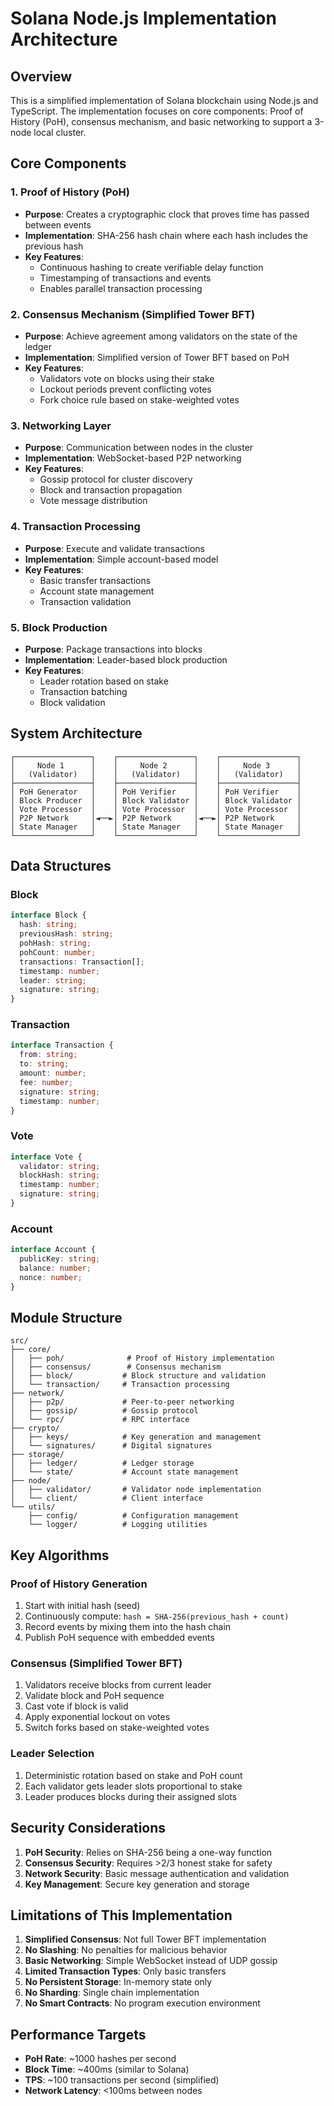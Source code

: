 # Solana Node.js Implementation Architecture

## Overview
This is a simplified implementation of Solana blockchain using Node.js and TypeScript. The implementation focuses on core components: Proof of History (PoH), consensus mechanism, and basic networking to support a 3-node local cluster.

## Core Components

### 1. Proof of History (PoH)
- **Purpose**: Creates a cryptographic clock that proves time has passed between events
- **Implementation**: SHA-256 hash chain where each hash includes the previous hash
- **Key Features**:
  - Continuous hashing to create verifiable delay function
  - Timestamping of transactions and events
  - Enables parallel transaction processing

### 2. Consensus Mechanism (Simplified Tower BFT)
- **Purpose**: Achieve agreement among validators on the state of the ledger
- **Implementation**: Simplified version of Tower BFT based on PoH
- **Key Features**:
  - Validators vote on blocks using their stake
  - Lockout periods prevent conflicting votes
  - Fork choice rule based on stake-weighted votes

### 3. Networking Layer
- **Purpose**: Communication between nodes in the cluster
- **Implementation**: WebSocket-based P2P networking
- **Key Features**:
  - Gossip protocol for cluster discovery
  - Block and transaction propagation
  - Vote message distribution

### 4. Transaction Processing
- **Purpose**: Execute and validate transactions
- **Implementation**: Simple account-based model
- **Key Features**:
  - Basic transfer transactions
  - Account state management
  - Transaction validation

### 5. Block Production
- **Purpose**: Package transactions into blocks
- **Implementation**: Leader-based block production
- **Key Features**:
  - Leader rotation based on stake
  - Transaction batching
  - Block validation

## System Architecture

```
┌─────────────────┐    ┌─────────────────┐    ┌─────────────────┐
│     Node 1      │    │     Node 2      │    │     Node 3      │
│   (Validator)   │    │   (Validator)   │    │   (Validator)   │
├─────────────────┤    ├─────────────────┤    ├─────────────────┤
│ PoH Generator   │    │ PoH Verifier    │    │ PoH Verifier    │
│ Block Producer  │    │ Block Validator │    │ Block Validator │
│ Vote Processor  │    │ Vote Processor  │    │ Vote Processor  │
│ P2P Network     │◄──►│ P2P Network     │◄──►│ P2P Network     │
│ State Manager   │    │ State Manager   │    │ State Manager   │
└─────────────────┘    └─────────────────┘    └─────────────────┘
```

## Data Structures

### Block
```typescript
interface Block {
  hash: string;
  previousHash: string;
  pohHash: string;
  pohCount: number;
  transactions: Transaction[];
  timestamp: number;
  leader: string;
  signature: string;
}
```

### Transaction
```typescript
interface Transaction {
  from: string;
  to: string;
  amount: number;
  fee: number;
  signature: string;
  timestamp: number;
}
```

### Vote
```typescript
interface Vote {
  validator: string;
  blockHash: string;
  timestamp: number;
  signature: string;
}
```

### Account
```typescript
interface Account {
  publicKey: string;
  balance: number;
  nonce: number;
}
```

## Module Structure

```
src/
├── core/
│   ├── poh/              # Proof of History implementation
│   ├── consensus/        # Consensus mechanism
│   ├── block/           # Block structure and validation
│   └── transaction/     # Transaction processing
├── network/
│   ├── p2p/             # Peer-to-peer networking
│   ├── gossip/          # Gossip protocol
│   └── rpc/             # RPC interface
├── crypto/
│   ├── keys/            # Key generation and management
│   └── signatures/      # Digital signatures
├── storage/
│   ├── ledger/          # Ledger storage
│   └── state/           # Account state management
├── node/
│   ├── validator/       # Validator node implementation
│   └── client/          # Client interface
└── utils/
    ├── config/          # Configuration management
    └── logger/          # Logging utilities
```

## Key Algorithms

### Proof of History Generation
1. Start with initial hash (seed)
2. Continuously compute: `hash = SHA-256(previous_hash + count)`
3. Record events by mixing them into the hash chain
4. Publish PoH sequence with embedded events

### Consensus (Simplified Tower BFT)
1. Validators receive blocks from current leader
2. Validate block and PoH sequence
3. Cast vote if block is valid
4. Apply exponential lockout on votes
5. Switch forks based on stake-weighted votes

### Leader Selection
1. Deterministic rotation based on stake and PoH count
2. Each validator gets leader slots proportional to stake
3. Leader produces blocks during their assigned slots

## Security Considerations

1. **PoH Security**: Relies on SHA-256 being a one-way function
2. **Consensus Security**: Requires >2/3 honest stake for safety
3. **Network Security**: Basic message authentication and validation
4. **Key Management**: Secure key generation and storage

## Limitations of This Implementation

1. **Simplified Consensus**: Not full Tower BFT implementation
2. **No Slashing**: No penalties for malicious behavior
3. **Basic Networking**: Simple WebSocket instead of UDP gossip
4. **Limited Transaction Types**: Only basic transfers
5. **No Persistent Storage**: In-memory state only
6. **No Sharding**: Single chain implementation
7. **No Smart Contracts**: No program execution environment

## Performance Targets

- **PoH Rate**: ~1000 hashes per second
- **Block Time**: ~400ms (similar to Solana)
- **TPS**: ~100 transactions per second (simplified)
- **Network Latency**: <100ms between nodes